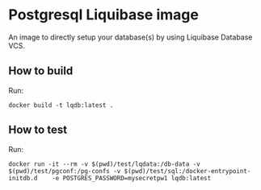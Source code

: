 # Postgresql Liquibase image

An image to directly setup your database(s) by using Liquibase Database VCS.

## How to build

Run:

    docker build -t lqdb:latest .

## How to test

Run:

    docker run -it --rm -v $(pwd)/test/lqdata:/db-data -v $(pwd)/test/pgconf:/pg-confs -v $(pwd)/test/sql:/docker-entrypoint-initdb.d    -e POSTGRES_PASSWORD=mysecretpw1 lqdb:latest
